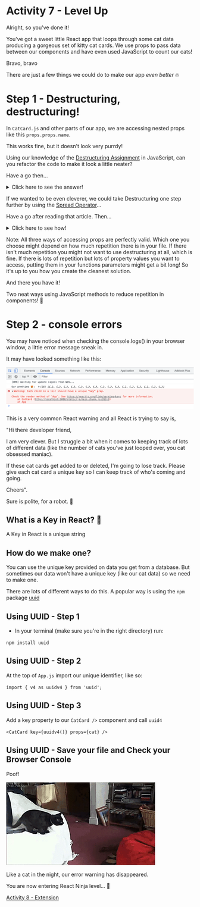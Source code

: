 # Activity 7 - Level Up

Alright, so you've done it!

You've got a sweet little React app that loops through some cat data producing a gorgeous set of kitty cat cards. We use props to pass data between our components and have even used JavaScript to count our cats!

Bravo, bravo

There are just a few things we could do to make our app *even better* 🔥

# Step 1 - Destructuring, destructuring!

In `CatCard.js` and other parts of our app, we are accessing nested props like this `props.props.name`.

This works fine, but it doesn't look very purrdy!

Using our knowledge of the [Destructuring Assignment](https://medium.com/@lcriswell/destructuring-props-in-react-b1c295005ce0) in JavaScript, can you refactor the code to make it look a little neater?

Have a go then...

<details>
<summary>Click here to see the answer!</summary>
<pre>

```
function CatCard(props) {

    const { name, photo, alt, species, favFoods, birthYear } = props.props
    
    return (
        <div className="card">
            <h3 className="card__text card__header">{name}</h3>
            <img className="card__image" src={photo} alt={alt}></img>
            <p className="card__text">Species: {species}</p>
            <p className="card__text">Favourite Food(s): {favFoods}</p>
            <p className="card__text">Birth Year: {birthYear}</p>
        </div>
    )
}

export default CatCard
```

Let's break it down. 🔨

- Whereas before we were using object dot notation to drill into each piece of data we wanted to access from our cat object, we now use JavaScript destructuring assignment to extract the data we need from `props.props`

- We can then use these extracted pieces of data as variables throughout our code, without needing to add the extra `props.props` object dot notation

- This makes our code look cleaner. If this file was huge, it would also result in less repetition. Sweet!


</pre>
</details>

If we wanted to be even cleverer, we could take Destructuring one step further by using the [Spread Operator](https://sebhastian.com/react-destructuring/)...

Have a go after reading that article. Then...

<details>
<summary>Click here to see how!</summary>
<pre>

```
// App.js

<CatCard {...cat}/>


// CatCard.js

function CatCard({ name, photo, alt, species, favFoods, birthYear }) {

    return (
        <div className="card">
            <h3 className="card__text card__header">{name}</h3>
            <img className="card__image" src={photo} alt={alt}></img>
            <p className="card__text">Species: {species}</p>
            <p className="card__text">Favourite Food(s): {favFoods}</p>
            <p className="card__text">Birth Year: {birthYear}</p>
        </div>
    )
}

export default CatCard

```

Let's break it down. 🔨

- Here we use the Spread Operator to loop through the different object properties in `App.js` `<CatCard />` component `{...cat}`

- Then, in `CatCard.js` we move our Destructuring into our CatCard functions parameters, removing the need to assign these values to props `function CatCard({ name, photo, alt, species, favFoods, birthYear }) {}`


</pre>
</details>

Note: All three ways of accessing props are perfectly valid. Which one you choose might depend on how much repetition there is in your file. 
If there isn't much repetition you might not want to use destructuring at all, which is fine. If there is lots of repetition but lots of property values you want to access, putting them in your functions parameters might get a bit long! So it's up to you how you create the cleanest solution. 


And there you have it!

Two neat ways using JavaScript methods to reduce repetition in components! 🙌


# Step 2 - console errors

You may have noticed when checking the console.logs() in your browser window, a little error message sneak in.

It may have looked something like this:

![index.js:1 Warning: Each child in a list should have a unique "key" prop](../public/key-warning.png)

This is a very common React warning and all React is trying to say is,

"Hi there developer friend,

I am very clever. But I struggle a bit when it comes to keeping track of lots of different data (like the number of cats you've just looped over, you cat obsessed maniac). 

If these cat cards get added to or deleted, I'm going to lose track. Please give each cat card a unique key so I can keep track of who's coming and going. 

Cheers".

Sure is polite, for a robot. 🤖

## What is a Key in React? 🔑

A Key in React is a unique string

## How do we make one?

You can use the unique key provided on data you get from a database. But sometimes our data won't have a unique key (like our cat data) so we need to make one.

There are lots of different ways to do this. A popular way is using the `npm` package [uuid](https://www.npmjs.com/package/uuid)

## Using UUID - Step 1

- In your terminal (make sure you're in the right directory) run:

`npm install uuid`

## Using UUID - Step 2

At the top of `App.js` import our unique identifier, like so:

`import { v4 as uuidv4 } from 'uuid';`

## Using UUID - Step 3

Add a key property to our `CatCard />` component and call `uuid4`

`<CatCard key={uuidv4()} props={cat} />`


## Using UUID - Save your file and Check your Browser Console

Poof!

![Cat disappearing into a poof](../public/poof.gif)

Like a cat in the night, our error warning has disappeared.

You are now entering React Ninja level... 🥷

[Activity 8 - Extension](./activity-8-extension.md)


